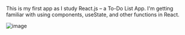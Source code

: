 This is my first app as I study React.js – a To-Do List App. I'm getting familiar with using components, useState, and other functions in React.


![image](https://github.com/phlpcrstbl1999/To-Do-List/assets/87709550/0c808292-f94e-4386-9f5e-b0630f0adc1e)
